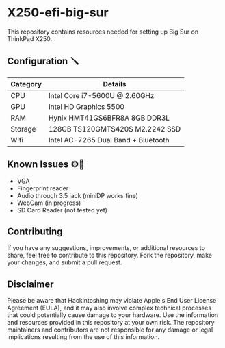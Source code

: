 # X250-efi-big-sur
This repository contains resources needed for setting up Big Sur on ThinkPad X250.

## Configuration 🪛​ 
| **Category**   | **Details**                               |
| -------------- | ------------------------------------------|
| CPU            | Intel Core i7-5600U @ 2.60GHz             |
| GPU            | Intel HD Graphics 5500                    |
| RAM         	 | Hynix HMT41GS6BFR8A 8GB DDR3L             |
| Storage      	 | 128GB TS120GMTS420S M2.2242 SSD           |
| Wifi           | Intel AC-7265 Dual Band + Bluetooth       |


## Known Issues ​⚙️​🚫​
- VGA
- Fingerprint reader
- Audio through 3.5 jack (miniDP works fine)
- WebCam (in progress)
- SD Card Reader (not tested yet)



## Contributing
If you have any suggestions, improvements, or additional resources to share, feel free to contribute to this repository. Fork the repository, make your changes, and submit a pull request.

## Disclaimer
Please be aware that Hackintoshing may violate Apple's End User License Agreement (EULA), and it may also involve complex technical processes that could potentially cause damage to your hardware. Use the information and resources provided in this repository at your own risk. The repository maintainers and contributors are not responsible for any damage or legal implications resulting from the use of this information.
